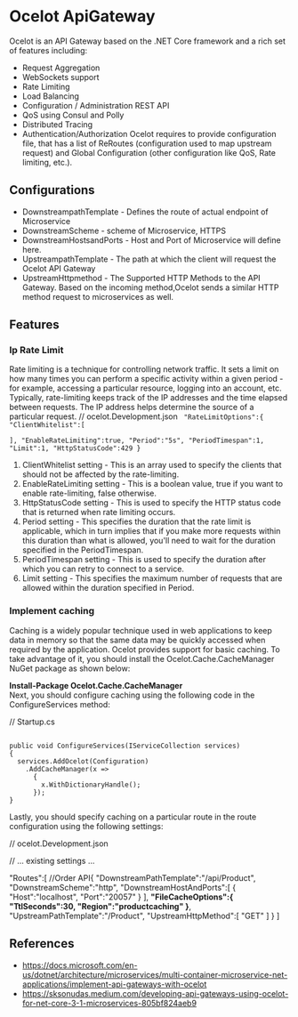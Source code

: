 # Ocelot ApiGateway 

Ocelot is an API Gateway based on the .NET Core framework and a rich set of features including:
- Request Aggregation
- WebSockets support
- Rate Limiting
- Load Balancing
- Configuration / Administration REST API
- QoS using Consul and Polly
- Distributed Tracing
- Authentication/Authorization
Ocelot requires to provide configuration file, that has a list of ReRoutes (configuration used to map upstream request) and Global Configuration (other configuration like QoS, Rate limiting, etc.).

## Configurations 

- DownstreampathTemplate -  Defines the route of actual endpoint of Microservice 
- DownstreamScheme - scheme of Microservice, HTTPS  
- DownstreamHostsandPorts - Host and Port of Microservice will define here. 
- UpstreampathTemplate - The path at which the client will request the Ocelot API Gateway 
- UpstreamHttpmethod - The Supported HTTP Methods to the API Gateway. Based on the incoming method,Ocelot sends a  similar HTTP method request to microservices as well.

## Features 

### Ip Rate Limit
Rate limiting is a technique for controlling network traffic. It sets a limit on how many times you can perform a specific activity within a given period - for example, accessing a particular resource, logging into an account, etc. Typically, rate-limiting keeps track of the IP addresses and the time elapsed between requests. The IP address helps determine the source of a particular request.
// ocelot.Development.json
<code>
"RateLimitOptions":{
   "ClientWhitelist":[      
   ],
   "EnableRateLimiting":true,
   "Period":"5s",
   "PeriodTimespan":1,
   "Limit":1,
   "HttpStatusCode":429
}
</code>

1. ClientWhitelist setting - This is an array used to specify the clients that should not be affected by the rate-limiting.
2. EnableRateLimiting setting - This is a boolean value, true if you want to enable rate-limiting, false otherwise.
3. HttpStatusCode setting - This is used to specify the HTTP status code that is returned when rate limiting occurs.
4. Period setting - This specifies the duration that the rate limit is applicable, which in turn implies that if you make more requests within this duration than what is allowed, you'll need to wait for the duration specified in the PeriodTimespan.
5. PeriodTimespan setting - This is used to specify the duration after which you can retry to connect to a service.
6. Limit setting - This specifies the maximum number of requests that are allowed within the duration specified in Period.

### Implement caching

Caching is a widely popular technique used in web applications to keep data in memory so that the same data may be quickly accessed when required by the application. Ocelot provides support for basic caching. To take advantage of it, you should install the Ocelot.Cache.CacheManager NuGet package as shown below:

<b> Install-Package Ocelot.Cache.CacheManager </b> <br/>
Next, you should configure caching using the following code in the ConfigureServices method:

// Startup.cs

<code>
public void ConfigureServices(IServiceCollection services)
{
  services.AddOcelot(Configuration)
    .AddCacheManager(x =>
      {
        x.WithDictionaryHandle();
      });
}
</code>

Lastly, you should specify caching on a particular route in the route configuration using the following settings:

// ocelot.Development.json

// ... existing settings ...

"Routes":[
   //Order API{
      "DownstreamPathTemplate":"/api/Product",
      "DownstreamScheme":"http",
      "DownstreamHostAndPorts":[
         {
            "Host":"localhost",
            "Port":"20057"
         }
      ],
    <b> "FileCacheOptions":{
         "TtlSeconds":30,
         "Region":"productcaching"
      }</b>,
      "UpstreamPathTemplate":"/Product",
      "UpstreamHttpMethod":[
         "GET"
      ]
   }
]

## References

- https://docs.microsoft.com/en-us/dotnet/architecture/microservices/multi-container-microservice-net-applications/implement-api-gateways-with-ocelot <br>
- https://sksonudas.medium.com/developing-api-gateways-using-ocelot-for-net-core-3-1-microservices-805bf824aeb9
